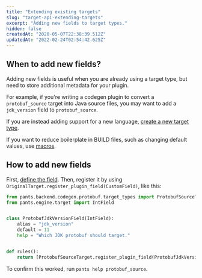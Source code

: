 ```yaml
---
title: "Extending existing targets"
slug: "target-api-extending-targets"
excerpt: "Adding new fields to target types."
hidden: false
createdAt: "2020-05-07T22:38:39.512Z"
updatedAt: "2022-02-24T02:54:42.625Z"
---
```

When to add new fields?
-----------------------

Adding new fields is useful when you are already using a target type, but need to store additional metadata for your plugin.

For example, if you're writing a codegen plugin to convert a `protobuf_source` target into Java source files, you may want to add a `jdk_version` field to `protobuf_source`.

If you are instead adding support for a new language, [create a new target type](doc:target-api-new-targets).

If you want to reduce boilerplate in BUILD files, such as changing default values, use [macros](doc:macros).

How to add new fields
---------------------

First, [define the field](doc:target-api-new-fields). Then, register it by using `OriginalTarget.register_plugin_field(CustomField)`, like this:

```python plugins/register.py
from pants.backend.codegen.protobuf.target_types import ProtobufSourceTarget
from pants.engine.target import IntField


class ProtobufJdkVersionField(IntField):
    alias = "jdk_version"
    default = 11
    help = "Which JDK protobuf should target."


def rules():
    return [ProtobufSourceTarget.register_plugin_field(ProtobufJdkVersionField)]
```

To confirm this worked, run `pants help protobuf_source`.
